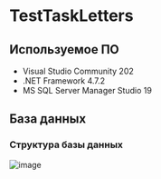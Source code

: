 # TestTaskLetters

## Используемое ПО
* Visual Studio Community 202
* .NET Framework 4.7.2
* MS SQL Server Manager Studio 19

## База данных
### Структура базы данных
![image](https://github.com/SiVittorio/TestTaskLetters/assets/62559964/47f46e48-ff15-47dd-9196-68e9f4021350)
